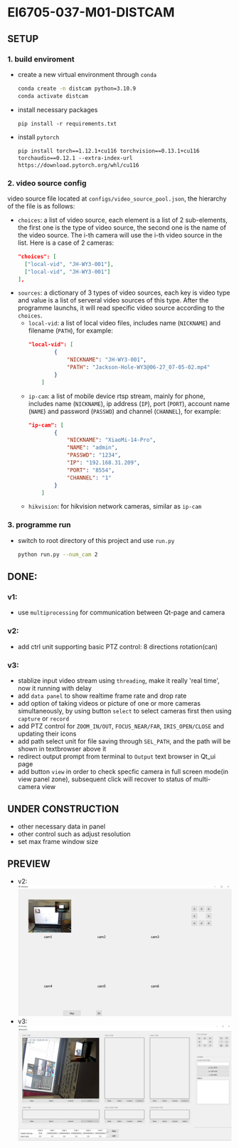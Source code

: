 # EI6705-037-M01-DISTCAM

## SETUP
### 1. build enviroment
+ create a new virtual environment through `conda`
  ```bash
  conda create -n distcam python=3.10.9
  conda activate distcam
  ```
+ install necessary packages
  ```
  pip install -r requirements.txt
  ```
+ install `pytorch`
  ```
  pip install torch==1.12.1+cu116 torchvision==0.13.1+cu116 torchaudio==0.12.1 --extra-index-url https://download.pytorch.org/whl/cu116
  ```

### 2. video source config
video source file located at `configs/video_source_pool.json`, the hierarchy of the file is as follows:
+ `choices`: a list of video source, each element is a list of 2 sub-elements, the first one is the type of video source, the second one is the name of the video source. The i-th camera will use the i-th video source in the list. Here is a case of 2 cameras:
  ```json
  "choices": [
    ["local-vid", "JH-WY3-001"],
    ["local-vid", "JH-WY3-001"]
  ],
  ```
+ `sources`: a dictionary of 3 types of video sources, each key is video type and value is a list of serveral video sources of this type. After the programme launchs, it will read specific video source according to the `choices`.
  + `local-vid`: a list of local video files, includes name (`NICKNAME`) and filename (`PATH`), for example:
    ```json
    "local-vid": [
            {
                "NICKNAME": "JH-WY3-001",
                "PATH": "Jackson-Hole-WY3@06-27_07-05-02.mp4"
            }
        ]
    ```
  + `ip-cam`: a list of mobile device rtsp stream, mainly for phone, includes name (`NICKNAME`), ip address (`IP`), port (`PORT`), account name (`NAME`) and password (`PASSWD`) and channel (`CHANNEL`), for example:
    ```json
    "ip-cam": [
            {
                "NICKNAME": "XiaoMi-14-Pro",
                "NAME": "admin",
                "PASSWD": "1234",
                "IP": "192.168.31.209",
                "PORT": "8554",
                "CHANNEL": "1"
            }
        ]
    ```
  + `hikvision`: for hikvision network cameras, similar as `ip-cam`

### 3. programme run
+ switch to root directory of this project and use `run.py`
  ```bash
  python run.py --num_cam 2
  ```

## DONE:
### v1: 
+ use `multiprocessing` for communication between Qt-page and camera

### v2: 
+ add ctrl unit supporting basic PTZ control: 8 directions rotation(can)


### v3: 
+ stablize input video stream using `threading`, make it really 'real time', now it running with delay
+ add `data panel` to show realtime frame rate and drop rate
+ add option of taking videos or picture of one or more cameras simultaneously, by using button `select` to select cameras first then using `capture` or `record`
+ add PTZ control for `ZOOM_IN/OUT`, `FOCUS_NEAR/FAR`, `IRIS_OPEN/CLOSE` and updating their icons
+ add path select unit for file saving through `SEL_PATH`, and the path will be shown in textbrowser above it
+ redirect output prompt from terminal to `Output` text browser in Qt_ui page
+ add button `view` in order to check specfic camera in full screen mode(in view panel zone), subsequent click will recover to status of multi-camera view

## UNDER CONSTRUCTION
+ other necessary data in panel
+ other control such as adjust resolution
+ set max frame window size

## PREVIEW 
+ v2: ![local](doc/figs/layout/v2.png) 
+ v3: ![local](doc/figs/layout/v3.PNG) 

